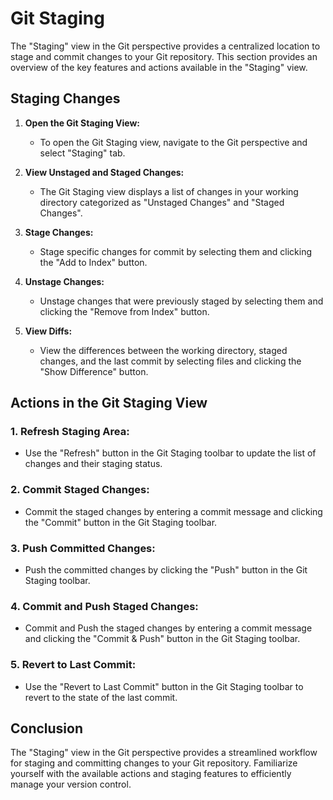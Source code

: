 # Git Staging

The "Staging" view in the Git perspective provides a centralized location to stage and commit changes to your Git repository. This section provides an overview of the key features and actions available in the "Staging" view.

## Staging Changes

1. **Open the Git Staging View:**
   - To open the Git Staging view, navigate to the Git perspective and select "Staging" tab.

2. **View Unstaged and Staged Changes:**
   - The Git Staging view displays a list of changes in your working directory categorized as "Unstaged Changes" and "Staged Changes".

3. **Stage Changes:**
   - Stage specific changes for commit by selecting them and clicking the "Add to Index" button.

4. **Unstage Changes:**
   - Unstage changes that were previously staged by selecting them and clicking the "Remove from Index" button.

5. **View Diffs:**
   - View the differences between the working directory, staged changes, and the last commit by selecting files and clicking the "Show Difference" button.

## Actions in the Git Staging View

### 1. **Refresh Staging Area:**
   - Use the "Refresh" button in the Git Staging toolbar to update the list of changes and their staging status.

### 2. **Commit Staged Changes:**
   - Commit the staged changes by entering a commit message and clicking the "Commit" button in the Git Staging toolbar.

### 3. **Push Committed Changes:**
   - Push the committed changes by clicking the "Push" button in the Git Staging toolbar.

### 4. **Commit and Push Staged Changes:**
   - Commit and Push the staged changes by entering a commit message and clicking the "Commit & Push" button in the Git Staging toolbar.

### 5. **Revert to Last Commit:**
   - Use the "Revert to Last Commit" button in the Git Staging toolbar to revert to the state of the last commit.

## Conclusion

The "Staging" view in the Git perspective provides a streamlined workflow for staging and committing changes to your Git repository. Familiarize yourself with the available actions and staging features to efficiently manage your version control.
